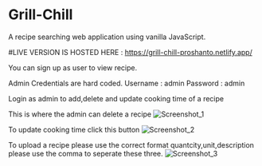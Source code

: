 # Grill-Chill
A recipe searching web application using vanilla JavaScript.

#LIVE VERSION IS HOSTED HERE : https://grill-chill-proshanto.netlify.app/

You can sign up as user to view recipe.

Admin Credentials are hard coded.
Username : admin
Password : admin

Login as admin to add,delete and update cooking time of a recipe

This is where the admin can delete a recipe
![Screenshot_1](https://user-images.githubusercontent.com/99821234/189581748-55d300df-6c32-4e0c-84d6-0a6f8af9bc44.jpg)

To update cooking time click this button
![Screenshot_2](https://user-images.githubusercontent.com/99821234/189581976-2357148b-83a0-4b72-b274-a43d94c28a06.jpg)

To upload a recipe please use the correct format quantcity,unit,description please use the comma to seperate these three.
![Screenshot_3](https://user-images.githubusercontent.com/99821234/189582656-76c09523-99e5-4e75-bdb9-ce03bbf8bc3f.jpg)
